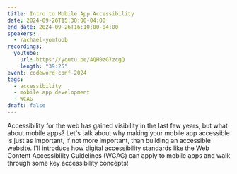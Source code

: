 ```yaml
---
title: Intro to Mobile App Accessibility
date: 2024-09-26T15:30:00-04:00
end_date: 2024-09-26T16:10:00-04:00
speakers:
  - rachael-yomtoob
recordings:
  youtube:
    url: https://youtu.be/AQH0zG7zcgQ
    length: "39:25"
event: codeword-conf-2024
tags:
  - accessibility
  - mobile app development
  - WCAG
draft: false
---
```


Accessibility for the web has gained visibility in the last few years, but what about mobile apps? Let's talk about why making your mobile app accessible is just as important, if not more important, than building an accessible website. I'll introduce how digital accessibility standards like the Web Content Accessibility Guidelines (WCAG) can apply to mobile apps and walk through some key accessibility concepts!
